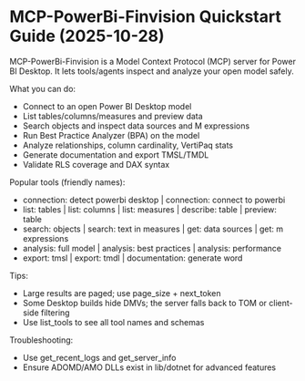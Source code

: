# MCP-PowerBi-Finvision Quickstart Guide (2025-10-28)

MCP-PowerBi-Finvision is a Model Context Protocol (MCP) server for Power BI Desktop. It lets tools/agents inspect and analyze your open model safely.

What you can do:
- Connect to an open Power BI Desktop model
- List tables/columns/measures and preview data
- Search objects and inspect data sources and M expressions
- Run Best Practice Analyzer (BPA) on the model
- Analyze relationships, column cardinality, VertiPaq stats
- Generate documentation and export TMSL/TMDL
- Validate RLS coverage and DAX syntax

Popular tools (friendly names):
- connection: detect powerbi desktop | connection: connect to powerbi
- list: tables | list: columns | list: measures | describe: table | preview: table
- search: objects | search: text in measures | get: data sources | get: m expressions
- analysis: full model | analysis: best practices | analysis: performance
- export: tmsl | export: tmdl | documentation: generate word

Tips:
- Large results are paged; use page_size + next_token
- Some Desktop builds hide DMVs; the server falls back to TOM or client-side filtering
- Use list_tools to see all tool names and schemas

Troubleshooting:
- Use get_recent_logs and get_server_info
- Ensure ADOMD/AMO DLLs exist in lib/dotnet for advanced features